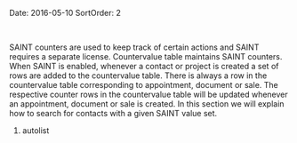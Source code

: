 Date: 2016-05-10
SortOrder: 2

 

SAINT counters are used to keep track of certain actions and SAINT requires a separate license. Countervalue table maintains SAINT counters. When SAINT is enabled, whenever a contact or project is created a set of rows are added to the countervalue table. There is always a row in the countervalue table corresponding to appointment, document or sale. The respective counter rows in the countervalue table will be updated whenever an appointment, document or sale is created. In this section we will explain how to search for contacts with a given SAINT value set.

1. autolist
